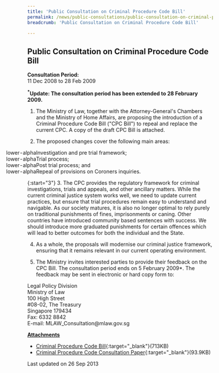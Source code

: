 ```yaml
---
title: 'Public Consultation on Criminal Procedure Code Bill'
permalink: /news/public-consultations/public-consultation-on-criminal-procedure-code-bill/
breadcrumb: 'Public Consultation on Criminal Procedure Code Bill'

---
```


Public Consultation on Criminal Procedure Code Bill
---

**Consultation Period:**  
11 Dec 2008 to 28 Feb 2009

<b><sup>*</sup>Update: The consultation period has been extended to 28 February 2009.</b>

1. The Ministry of Law, together with the Attorney-General's Chambers and the Ministry of Home Affairs, are proposing the introduction of a Criminal Procedure Code Bill ("CPC Bill") to repeal and replace the current CPC. A copy of the draft CPC Bill is attached.

2. The proposed changes cover the following main areas:

<ol style = list-style-type:"lower-alpha">
  <li>Investigation and pre trial framework;</li>
  <li>Trial process;</li>
  <li>Post trial process; and</li>
  <li>Repeal of provisions on Coroners inquiries.</li>
</ol>

{:start="3"}
3. The CPC provides the regulatory framework for criminal investigations, trials and appeals, and other ancillary matters. While the current criminal justice system works well, we need to update current practices, but ensure that trial procedures remain easy to understand and navigable. As our society matures, it is also no longer optimal to rely purely on traditional punishments of fines, imprisonments or caning. Other countries have introduced community based sentences with success. We should introduce more graduated punishments for certain offences which will lead to better outcomes for both the individual and the State.

4. As a whole, the proposals will modernise our criminal justice framework, ensuring that it remains relevant in our current operating environment.

5. The Ministry invites interested parties to provide their feedback on the CPC Bill. The consultation period ends on 5 February 2009*. The feedback may be sent in electronic or hard copy form to:

<p class="address-centered">
Legal Policy Division<br>
Ministry of Law<br>
100 High Street<br>
#08-02, The Treasury<br>
Singapore 179434<br>
Fax: 6332 8842<br>
E-mail: MLAW_Consultation@mlaw.gov.sg
</p>

<b><u>Attachments</u></b>

* [Criminal Procedure Code Bill](/files/linkclickf8ea.pdf/){:target="_blank"}(713KB)
* [Criminal Procedure Code Consultation Paper](/files/linkclick15f8.pdf/){:target="_blank"}(93.9KB)

<p class="right-side-updated">Last updated on 26 Sep 2013<p>
